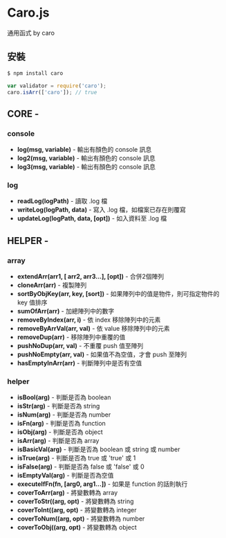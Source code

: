 # Caro.js
通用函式 by caro

## 安裝

```bash
$ npm install caro
```

```javascript
var validator = require('caro');
caro.isArr(['caro']); // true
```

## CORE - ##
### console ###
- **log(msg, variable)** - 輸出有顏色的 console 訊息
- **log2(msg, variable)** - 輸出有顏色的 console 訊息
- **log3(msg, variable)** - 輸出有顏色的 console 訊息

### log ###
- **readLog(logPath)** - 讀取 .log 檔
- **writeLog(logPath, data)** - 寫入 .log 檔，如檔案已存在則覆寫
- **updateLog(logPath, data, [opt])** - 如入資料至 .log 檔

## HELPER - ##
### array ###
- **extendArr(arr1, [ arr2, arr3...], [opt])** - 合併2個陣列
- **cloneArr(arr)** - 複製陣列
- **sortByObjKey(arr, key, [sort])** - 如果陣列中的值是物件，則可指定物件的 key 值排序
- **sumOfArr(arr)** - 加總陣列中的數字
- **removeByIndex(arr, i)** - 依 index 移除陣列中的元素
- **removeByArrVal(arr, val)** - 依 value 移除陣列中的元素
- **removeDup(arr)** - 移除陣列中重覆的值
- **pushNoDup(arr, val)** - 不重覆 push 值至陣列
- **pushNoEmpty(arr, val)** - 如果值不為空值，才會 push 至陣列
- **hasEmptyInArr(arr)** - 判斷陣列中是否有空值

### helper ###
- **isBool(arg)** - 判斷是否為 boolean
- **isStr(arg)** - 判斷是否為 string
- **isNum(arg)** - 判斷是否為 number
- **isFn(arg)** - 判斷是否為 function
- **isObj(arg)** - 判斷是否為 object
- **isArr(arg)** - 判斷是否為 array
- **isBasicVal(arg)** - 判斷是否為 boolean 或 string 或 number
- **isTrue(arg)** - 判斷是否為 true 或 'true' 或 1
- **isFalse(arg)** - 判斷是否為 false 或 'false' 或 0
- **isEmptyVal(arg)** - 判斷是否為空值
- **executeIfFn(fn, [arg0, arg1...])** - 如果是 function 的話則執行
- **coverToArr(arg)** - 將變數轉為 array
- **coverToStr((arg, opt)** - 將變數轉為 string
- **coverToInt((arg, opt)** - 將變數轉為 integer
- **coverToNum((arg, opt)** - 將變數轉為 number
- **coverToObj((arg, opt)** - 將變數轉為 object